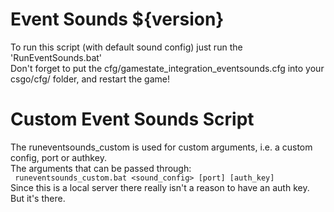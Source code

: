 # Event Sounds ${version}  
  
To run this script (with default sound config) just run the 'RunEventSounds.bat'  
Don't forget to put the cfg/gamestate_integration_eventsounds.cfg into your csgo/cfg/ folder, and restart the game!  
  
  
# Custom Event Sounds Script  
  
The runeventsounds_custom is used for custom arguments, i.e. a custom config, port or authkey.  
The arguments that can be passed through:  
```  runeventsounds_custom.bat <sound_config> [port] [auth_key] ```  
Since this is a local server there really isn't a reason to have an auth key. But it's there.